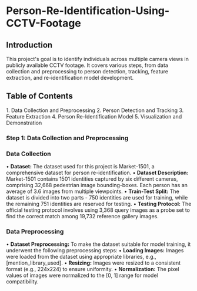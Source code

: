# Person-Re-Identification-Using-CCTV-Footage
<h2>Introduction</h2>
This project's goal is to identify individuals across multiple camera views in publicly available CCTV footage. It covers various steps, from data collection and preprocessing to person detection, tracking, feature extraction, and re-identification model development.

<h2>Table of Contents</h2>
1.	Data Collection and Preprocessing
2.	Person Detection and Tracking
3.	Feature Extraction
4.	Person Re-Identification Model
5.	Visualization and Demonstration

<h3>Step 1: Data Collection and Preprocessing</h3>
<h3>Data Collection</h3>
•	<b>Dataset:</b> The dataset used for this project is Market-1501, a comprehensive dataset for person re-identification.
•	<b>Dataset Description:</b> Market-1501 contains 1501 identities captured by six different cameras, comprising 32,668 pedestrian image bounding-boxes. Each person has an average of 3.6 images from multiple viewpoints.
•	<b>Train-Test Split:</b> The dataset is divided into two parts - 750 identities are used for training, while the remaining 751 identities are reserved for testing.
•	<b>Testing Protocol:</b> The official testing protocol involves using 3,368 query images as a probe set to find the correct match among 19,732 reference gallery images.

<h3>Data Preprocessing</h3>
•	<b>Dataset Preprocessing:</b> To make the dataset suitable for model training, it underwent the following preprocessing steps:
•	<b>Loading Images:</b> Images were loaded from the dataset using appropriate libraries, e.g., [mention_library_used].
•	<b>Resizing:</b> Images were resized to a consistent format (e.g., 224x224) to ensure uniformity.
•	<b>Normalization:</b> The pixel values of images were normalized to the [0, 1] range for model compatibility.

